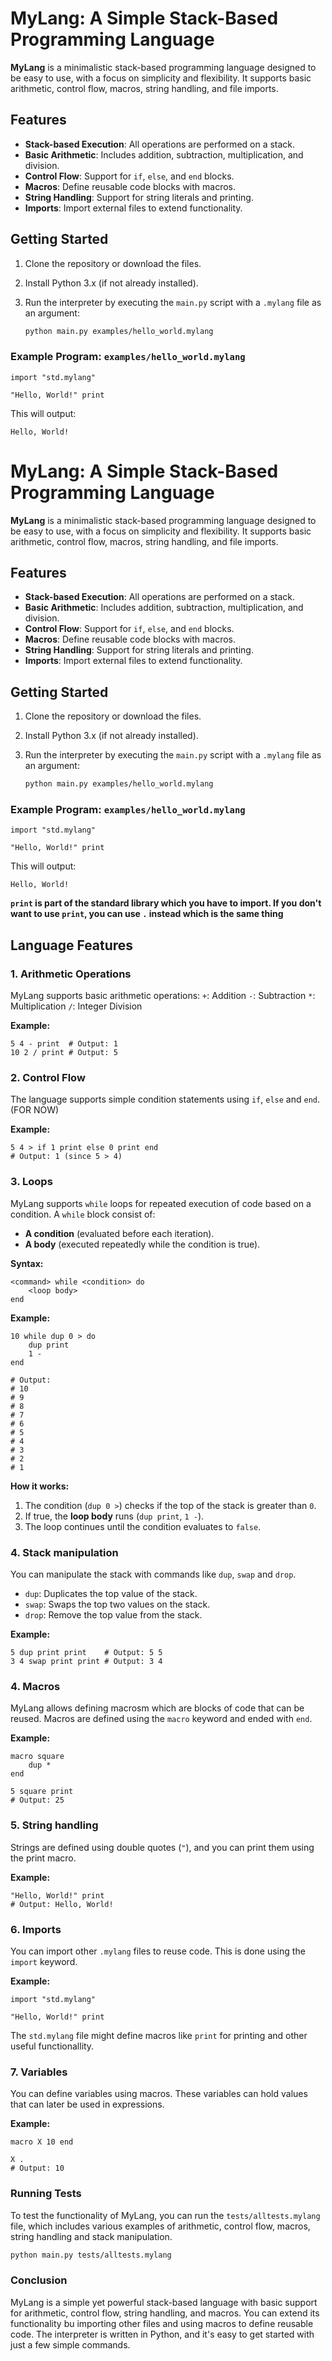 
# MyLang: A Simple Stack-Based Programming Language

**MyLang** is a minimalistic stack-based programming language designed to be easy to use, with a focus on simplicity and flexibility. It supports basic arithmetic, control flow, macros, string handling, and file imports.

## Features

- **Stack-based Execution**: All operations are performed on a stack.
- **Basic Arithmetic**: Includes addition, subtraction, multiplication, and division.
- **Control Flow**: Support for `if`, `else`, and `end` blocks.
- **Macros**: Define reusable code blocks with macros.
- **String Handling**: Support for string literals and printing.
- **Imports**: Import external files to extend functionality.

## Getting Started

1. Clone the repository or download the files.
2. Install Python 3.x (if not already installed).
3. Run the interpreter by executing the `main.py` script with a `.mylang` file as an argument:

    ```bash
    python main.py examples/hello_world.mylang
    ```

### Example Program: `examples/hello_world.mylang`

```mylang
import "std.mylang"

"Hello, World!" print
```

This will output:
```mylang
Hello, World!
```
# MyLang: A Simple Stack-Based Programming Language

**MyLang** is a minimalistic stack-based programming language designed to be easy to use, with a focus on simplicity and flexibility. It supports basic arithmetic, control flow, macros, string handling, and file imports.

## Features

- **Stack-based Execution**: All operations are performed on a stack.
- **Basic Arithmetic**: Includes addition, subtraction, multiplication, and division.
- **Control Flow**: Support for `if`, `else`, and `end` blocks.
- **Macros**: Define reusable code blocks with macros.
- **String Handling**: Support for string literals and printing.
- **Imports**: Import external files to extend functionality.

## Getting Started

1. Clone the repository or download the files.
2. Install Python 3.x (if not already installed).
3. Run the interpreter by executing the `main.py` script with a `.mylang` file as an argument:

    ```bash
    python main.py examples/hello_world.mylang
    ```

### Example Program: `examples/hello_world.mylang`

```mylang
import "std.mylang"

"Hello, World!" print
```

This will output:
```mylang
Hello, World!
```

**`print` is part of the standard library which you have to import. If you don't want to use `print`, you can use `.` instead which is the same thing**

## Language Features
### **1. Arithmetic Operations**
MyLang supports basic arithmetic operations:
`+`: Addition
`-`: Subtraction
`*`: Multiplication
`/`: Integer Division

**Example:**
```mylang
5 4 - print  # Output: 1
10 2 / print # Output: 5
```

### **2. Control Flow**
The language supports simple condition statements using `if`, `else` and `end`. (FOR NOW)

**Example:**
```mylang
5 4 > if 1 print else 0 print end
# Output: 1 (since 5 > 4)
```

### **3. Loops**
MyLang supports `while` loops for repeated execution of code based on a condition. A `while` block consist of:
- **A condition** (evaluated before each iteration).
- **A body** (executed repeatedly while the condition is true).

**Syntax:**
```mylang
<command> while <condition> do
    <loop body>
end
```
**Example:**
```mylang
10 while dup 0 > do
    dup print
    1 -
end

# Output:
# 10
# 9
# 8
# 7
# 6
# 5
# 4
# 3
# 2
# 1
```

**How it works:**
1. The condition (`dup 0 >`) checks if the top of the stack is greater than `0`.
2. If true, the **loop body** runs (`dup print`, `1 -`).
3. The loop continues until the condition evaluates to `false`.

### **4. Stack manipulation**
You can manipulate the stack with commands like `dup`, `swap` and `drop`.

- `dup`: Duplicates the top value of the stack.
- `swap`: Swaps the top two values on the stack.
- `drop`: Remove the top value from the stack.

**Example:**
```mylang
5 dup print print    # Output: 5 5
3 4 swap print print # Output: 3 4
```
### **4. Macros**
MyLang allows defining macrosm which are blocks of code that can be reused. Macros are defined using the `macro` keyword and ended with `end`.

**Example:**
```mylang
macro square
	dup *
end

5 square print
# Output: 25
```

### **5. String handling**
Strings are defined using double quotes (`"`), and you can print them using the print macro.

**Example:**
```mylang
"Hello, World!" print
# Output: Hello, World!
```

### **6. Imports**
You can import other `.mylang` files to reuse code. This is done using the `import` keyword.

**Example:**
```mylang
import "std.mylang"

"Hello, World!" print
```
The `std.mylang` file might define macros like `print` for printing and other useful functionallity.

### **7. Variables**
You can define variables using macros. These variables can hold values that can later be used in expressions.

**Example:**
```mylang
macro X 10 end

X .
# Output: 10
```

### Running Tests
To test the functionality of MyLang, you can run the `tests/alltests.mylang` file, which includes various examples of arithmetic, control flow, macros, string handling and stack manipulation.

```bash
python main.py tests/alltests.mylang
```

### Conclusion
MyLang is a simple yet powerful stack-based language with basic support for arithmetic, control flow, string handling, and macros. You can extend its functionality bu importing other files and using macros to define reusable code. The interpreter is written in Python, and it's easy to get started with just a few simple commands.

